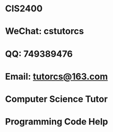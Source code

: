 # CIS2400

# WeChat: cstutorcs

# QQ: 749389476

# Email: tutorcs@163.com

# Computer Science Tutor

# Programming Code Help
